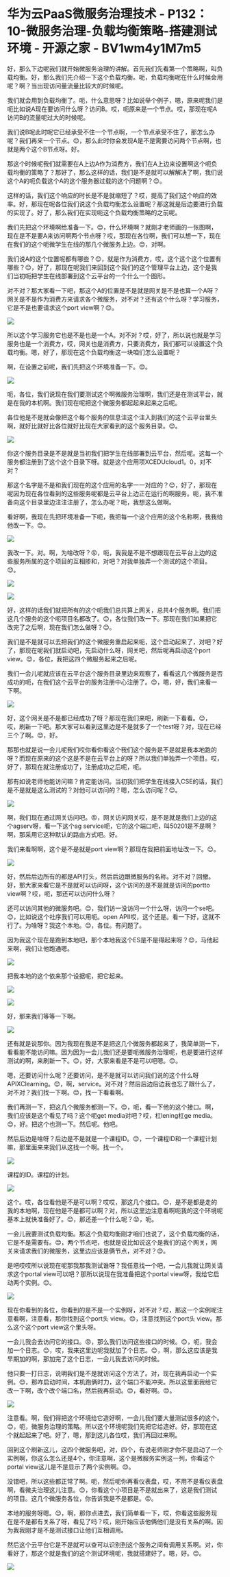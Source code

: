 # 华为云PaaS微服务治理技术 - P132：10-微服务治理-负载均衡策略-搭建测试环境 - 开源之家 - BV1wm4y1M7m5

好，那么下边呢我们就开始微服务治理的讲解。首先我们先看第一个策略啊，叫负载均衡。好，那么我们先介绍一下这个负载均衡。呃，负载均衡呢在什么时候会用呢？啊？当出现访问量流量比较大的时候呢。

我们就会用到负载均衡了。呃，什么意思呀？比如说举个例子，嗯，原来呢我们是呃比如说A现在要访问什么呀？访问B。哎，呃原来是一个节点。哎，那现在呢A访问B的流量呢过大的时候呢。

我们说B呢此时呢它已经承受不住一个节点啊，一个节点承受不住了，那怎么办呢？我们再来一个节点。😊，那么此时你会发现A是不是需要访问两个节点啊，也就是两个这个B节点呀。好。

那这个时候呢我们就需要在A上边A作为消费方，我们在A上边来设置啊这个呃负载均衡的策略了？那好了，那么这样的话，我们是不是就可以解解决了啊，我们说这个A的呃负载这个A的这个服务器过载的这个问题啊？😊。

这样的话，我们这个响应的时长是不是就缩短了？哎，提高了我们这个响应的效率。好，那现在呢各位我们说这个负载均衡怎么设置呢？那这就是后边要进行负载的实现了。好了，那么我们在实现呃这个负载均衡策略的之前呢。

我们先把这个环境啊给准备一下。😊，什么环境啊？就刚才老师画的一张图啊，现在是不是要A来访问啊两个节点呀？哎，那现在各位啊，我们可以想一下，现在在我们的这个呃微学生在线的那几个微服务上边。😊，对啊。

我们说A的这个位置呢都有哪些？😊，就是作为消费方，哎，这个这个这个位置有哪些？😊，好了，那现在呢我们来回到这个我们的这个管理平台上边，这个是我们当初呃把学生在线部署到这个云平台的一个什么一个图形。

对不对？那大家看一下吧，那这个A的位置是不是就是网关是不是也算一个A呀？网关是不是作为消费方来请求各个微服务，对不对？还有这个什么呀？学习服务，它是不是也要请求这个port view啊？😊。



![](img/56638a8a8a2c2d0b71f26d80f2edf6b0_1.png)

所以这个学习服务它也是不是也是一个A。对不对？哎，好了，所以说也就是学习服务也是一个消费方，哎，网关也是消费方，只要消费方，我们都可以设置这个负载均衡。嗯，好了，那现在这个负载均衡这一块咱们怎么设置呢？

啊，在设置之前呢，我们先把这个环境准备一下。😊。

![](img/56638a8a8a2c2d0b71f26d80f2edf6b0_3.png)

呃，各位，我们说现在我们要测试这个啊微服务治理啊，我们还是在测试平台，就是在我的本机啊。我们现在呢把这个微服务都起起来起来之后呢。

各位他是不是就会像把这个每个服务的信息注这个注入到我们的这个云平台里头啊，就好比就好比各位就好比现在大家看到的这个服务目录。😊。



![](img/56638a8a8a2c2d0b71f26d80f2edf6b0_5.png)

你这个服务目录是不是就是当初我们把学生在线部署到云平台，然后呢。这每一个服务都注册到了这个这个目录下呀。就是这个应用项XCEDUcloud1。0，对不对？

那这个名字是不是和我们现在的这个应用的名字一一对应的？😊，好了，那现在呢因为现在各位看到的这些服务呢都是云平台上边正在运行的啊服务。呃，我不准备向这个目录里边注注注册了，怎么办呢？呃，我想这么做啊。

看好啊，我现在先把环境准备一下呃，我把每一个这个应用的这个名称啊，我我给他改一下。😊。

![](img/56638a8a8a2c2d0b71f26d80f2edf6b0_7.png)

我改一下。对。啊，为啥改呀？😡，呃，我我是不是不想跟现在云平台上边的这些服务所属的这个项目的互相掺和，对吧？对我单独弄一个测试的这个项目。😊。



![](img/56638a8a8a2c2d0b71f26d80f2edf6b0_9.png)

![](img/56638a8a8a2c2d0b71f26d80f2edf6b0_10.png)

好，这样的话我们就把所有的这个呃我们总共算上网关，总共4个服务啊。我们把这几个服务的这个呃项目名都改了。😊，各位我们改一下。那现在我们如果把它改完了之后啊，现在我们怎么做呀？😊。

我们是不是就可以去把我们的这个微服务重启起来呃，这个启动起来了，对吧？好了，那现在呢我们就启动吧，先启动什么呀，网关吧，然后呢再启动这个port view。😊，各位，我把这四个微服务起来之后呢。

我们一会儿呢就应该在云平台这个服务目录里边来观察了，看看这几个微服务是否成功的呃，在我们这个云平台的服务注册中心注册了。😊，嗯，好，我们来看一下啊。



![](img/56638a8a8a2c2d0b71f26d80f2edf6b0_12.png)

好，这个网关是不是都已经成功了呀？那现在我们来吧，刷新一下看看。😊，哎，刷新一下吧。那大家可以看到这里边是不是就多了一个test呀？对，现在已经三个了啊。😊，好。

那那也就是说一会儿呢我们哎你看你看这个我们这个服务是不是就是我本地跑的呀？而现在原来的这个这是不是在云平台上的呀？所以我们单独弄一个项目。哎，好了，那现在就注册成功了，注册成功之后呢，呃。

那有如说老师他能访问嘛？肯定能访问。当初我们把学生在线接入CSE的话，我们是不是就是这么测试的？对他可以访问的？嗯，怎么访问呢？😊。



![](img/56638a8a8a2c2d0b71f26d80f2edf6b0_14.png)

啊，我们现在通过网关访问吧。😡，网关访问网关哎，是不是就是我们上边的这个agserv呀，看一下这个ag service呃，它的这个端口吧，叫50201是不是啊？啊，那采用它这种默认的路由方式吧。好。

我们来看啊啊，这个是不是就是port view啊？那现在我把前面地址改一下。😊。

![](img/56638a8a8a2c2d0b71f26d80f2edf6b0_16.png)

好，然后后边所有的都是API打头，然后后边跟微服务的名称。对不对？回撤。好，那大家来看它是不是就可以访问呀，这个访问的是不是就是访问的portto view啊？哎，呃，那还可以访问什么呀？

还可以访问其他的微服务吧。😊，我们访一没访问一个什么呀，访问一个se吧。😊，比如说这个社序我们可以用呃。open APII哎，这个还是。看一下好，这就不行了。为啥呀？我这个本地。😊，各位。有问题了。

因为我这个现在是跑到本地吧，那个本地我这个ES是不是得起来呀？😊，马他起来啊，我们让他跑通嗯。

![](img/56638a8a8a2c2d0b71f26d80f2edf6b0_18.png)

把我本地的这个依来那个设据呢，把它起来。

![](img/56638a8a8a2c2d0b71f26d80f2edf6b0_20.png)

![](img/56638a8a8a2c2d0b71f26d80f2edf6b0_21.png)

好，那来我们等等一下啊。

![](img/56638a8a8a2c2d0b71f26d80f2edf6b0_23.png)

还有就是说那你。因为我现在我是不是把这几个微服务都起来了，我简单测一下，看看能不能访问嘛。因为因为一会儿我们还是要呃微服务治理呢，也是要进行这样测试的啊，来刷新一下。😊，好，大家来看是不是可以吧嗯。😊。

嗯，还要访问什么呢？还要访问，是不是就可以访问我们说的这个什么呀APIXClearning。😊，啊，service。对不对？然后后边后边我也忘了跟什么了，对不对？我们找一下啊。😊，找一下看看啊。

我们再测一下，把这几个微服务都测一下。😊，呃，看一下他的这个接口。啊，我们应该是这个看见了吗？这个呃get media对吧？哎，杠lening杠ge media。😊，好。把这个也测一下。然后呢。他吧。

然后后边是啥呀？后边是不是就是一个课程ID。😊，一个课程ID和一个课程计划嘛，那里面来来我们从这找一个啊。找一个。



![](img/56638a8a8a2c2d0b71f26d80f2edf6b0_25.png)

课程的ID。课程的计划。

![](img/56638a8a8a2c2d0b71f26d80f2edf6b0_27.png)

这个。哎，各位看他是不是可以啊？哎哎，那这几个接口。😊，是不是都是走的我的本地啊，现在他是不是都可以啊？对，所以这里边注意看啊呃我的这个环境呢基本上就快准备好了。😊，那还差一个什么呢？😡，呃。

一会儿我要测试负载均衡。那这个负载均衡刚才咱们也说了，这个负载均衡的话，它是不是需要有。😊，两个节点吧，也就是说比如说这个是我们的这个网关，网关来请求我们的微服务，这里边应该是俩节点，对不对？😊。

是吧哎哎所以说现在呢那我那我测试谁呀？我任意找一个吧，一会儿我就让网关请求这个portal view可以吧？那所以说现在我准备把这个portal view呀，我给它启动两个实例。😊。



![](img/56638a8a8a2c2d0b71f26d80f2edf6b0_29.png)

现在你看到的各位，你看到的是不是一个实例呀，对不对？哎，那这一个实例呢注意看啊，注意看，那你找到这个port头 view。😊，注意找到这个port头 view。那么这个这个port view这个里头呀。

一会儿我会去访问它的接口。😡，那么我们访问这些接口的时候。😊，呃，我会加一个日志。😊，哎，我来这里边呢我就加了个日志。😊，啊，那么这应该是我早期加的啊，那加完了这个日志，一会儿我去访问的时候。

他只要一打日志，说明我们是不是就访问这个方法了。对，现在我再启动一个实例。😊，那咋启动时间，本机跑俩时力，这个端口不能冲突。所以这里面我给它改一下啊，改个改个端口名，然后我再启动。😊，看好啊。😊。



![](img/56638a8a8a2c2d0b71f26d80f2edf6b0_31.png)

注意看。啊，我们得把这个环境给它造好啊，一会儿我们要大量测试很多的这个。😊，呃，微服务治理的策略。所以这个环境呢我们先把它给造好。好，那现在这个就起起来了吧。好了，嗯，那到这儿各位哎，我们再回过来啊。

回到这个刷新这儿，这四个微服务吧，对，四个，有说老师刚才你不是启动了一个实例啊，你这么怎么还是4个，你注意啊，这个是微服务实例这一列，你看这个portal view这儿是不是显示了两个实例啊。😊。

没错吧，所以这些都正常了啊。呃，然后呢你再看仪表盘，哎，不用不是看仪表盘啊，看微夫治理这儿注意。😊，你看这个小项目是不是就出来了，这是我们测试的项目。这几个微服务各位，你告诉我是不是都是。😡。

本地的服务呀嗯。😊，啊，那你点进去，我们简单看一下，哎，你看这些服务现在是不是都有关系了呀，看见了吗？哎，刚开始应该他俩他们是没有关系的啊。因为我我刚才是不是测试接口让他们互相调用。

然后这个云平台它是不是就可以查可以识别到这个服务之间有调用关系啊。对，你看好了，那这个就是我们的这个测试环境呢，我就搭建好了。嗯，好。😊。



![](img/56638a8a8a2c2d0b71f26d80f2edf6b0_33.png)